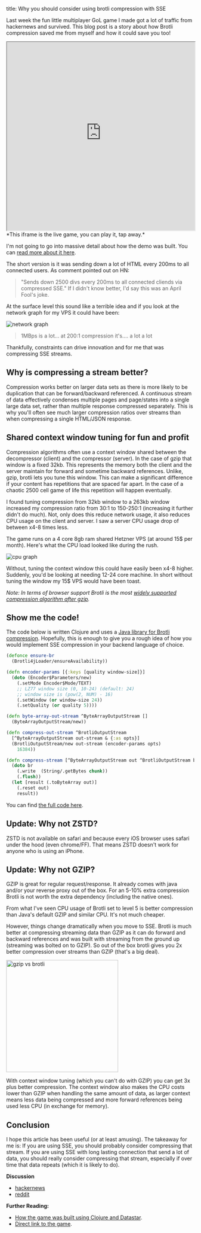 title: Why you should consider using brotli compression with SSE

Last week the fun little multiplayer GoL game I made got a lot of traffic from hackernews and survived. This blog post is a story about how Brotli compression saved me from myself and how it could save you too!

<iframe src="https://example.andersmurphy.com/embed" title="Game of Life"
style="width: 100%;	aspect-ratio: 1;	max-width: 600px"></iframe>
<br/>
*This iframe is the live game, you can play it, tap away.*

I'm not going to go into massive detail about how the demo was built. You can [read more about it here](https://andersmurphy.com/2025/04/07/clojure-realtime-collaborative-web-apps-without-clojurescript.html).

The short version is it was sending down a lot of HTML every 200ms to all connected users. As comment pointed out on HN:

> "Sends down 2500 divs every 200ms to all connected cliends via compressed SSE."
> If I didn't know better, I'd say this was an April Fool's joke.

At the surface level this sound like a terrible idea and if you look at the network graph for my VPS it could have been:

![network graph](/assets/gol-network.png)

>1MBps is a lot... at 200:1 compression it's.... a lot a lot

Thankfully, constraints can drive innovation and for me that was compressing SSE streams.

## Why is compressing a stream better?

Compression works better on larger data sets as there is more likely to be duplication that can be forward/backward referenced. A continuous stream of data effectively condenses  multiple pages and page/states into a single large data set, rather than multiple response compressed separately. This is why you'll often see much larger compression ratios over streams than when compressing a single HTML/JSON response.

## Shared context window tuning for fun and profit

Compression algorithms often use a context window shared between the decompressor (client) and the compressor (server). In the case of gzip that window is a fixed 32kb. This represents the memory both the client and the server maintain for forward and sometime backward references. Unlike, gzip, brotli lets you tune this window. This can make a significant difference if your content has repetitions that are spaced far apart. In the case of a chaotic 2500 cell game of life this repetition will happen eventually. 

I found tuning compression from 32kb window to a 263kb window increased my compression ratio from 30:1 to 150-250:1 (increasing it further didn't do much). Not, only does this reduce network usage, it also reduces CPU usage on the client and server. I saw a server CPU usage drop of between x4-8 times less.

The game runs on a 4 core 8gb ram shared Hetzner VPS (at around 15$ per month). Here's what the CPU load looked like during the rush. 

![cpu graph](/assets/gol-cpu.png)

Without, tuning the context window this could have easily been x4-8 higher. Suddenly, you'd be looking at needing 12-24 core machine. In short without tuning the window my 15$ VPS would have been toast.

*Note: In terms of browser support Brotli is the most [widely supported compression algorithm after gzip](https://caniuse.com/?search=brotli).*

## Show me the code!

The code below is written Clojure and uses a [Java library for Brotli compression](https://github.com/hyperxpro/Brotli4j?tab=readme-ov-file). Hopefully, this is enough to give you a rough idea of how you would implement SSE compression in your backend language of choice.

```clojure
(defonce ensure-br
  (Brotli4jLoader/ensureAvailability))

(defn encoder-params [{:keys [quality window-size]}]
  (doto (Encoder$Parameters/new)
    (.setMode Encoder$Mode/TEXT)
    ;; LZ77 window size (0, 10-24) (default: 24)
    ;; window size is (pow(2, NUM) - 16)
    (.setWindow (or window-size 24))
    (.setQuality (or quality 5))))

(defn byte-array-out-stream ^ByteArrayOutputStream []
  (ByteArrayOutputStream/new))

(defn compress-out-stream ^BrotliOutputStream
  [^ByteArrayOutputStream out-stream & {:as opts}]
  (BrotliOutputStream/new out-stream (encoder-params opts)
    16384))

(defn compress-stream [^ByteArrayOutputStream out ^BrotliOutputStream br chunk]
  (doto br
    (.write  (String/.getBytes chunk))
    (.flush))
  (let [result (.toByteArray out)]
    (.reset out)
    result))
```

You can find [the full code here](https://github.com/andersmurphy/hyperlith/blob/master/src/hyperlith/impl/brotli.clj#L39).

## Update: Why not ZSTD?

ZSTD is not available on safari and because every iOS browser uses safari under the hood (even chrome/FF). That means ZSTD doesn't work for anyone who is using an iPhone. 

## Update: Why not GZIP?

GZIP is great for regular request/response. It already comes with java and/or your reverse proxy out of the box. For an 5-10% extra compression Brotli is not worth the extra dependency (including the native ones).

From what I've seen CPU usage of Brotli set to level 5 is better compression than Java's default GZIP and similar CPU. It's not much cheaper.

However, things change dramatically when you move to SSE. Brotli is much better at compressing streaming data than GZIP as it can do forward and backward references and was built with streaming from the ground up (streaming was bolted on to GZIP). So out of the box brotli gives you 2x better compression over streams than GZIP (that's a big deal). 

<img src="/assets/gzip-v-brotli.jpg" alt="gzip vs brotli" style="width:300px;"/>
<br/>

With context window tuning (which you can't do with GZIP) you can get 3x plus better compression. The context window also makes the CPU costs lower than GZIP when handling the same amount of data, as larger context means less data being compressed and more forward references being used less CPU (in exchange for memory).

## Conclusion

I hope this article has been useful (or at least amusing). The takeaway for me is: If you are using SSE, you should probably consider compressing that stream. If you are using SSE with long lasting connection that send a lot of data, you should really consider compressing that stream, especially if over time that data repeats (which it is likely to do).

**Discussion**

- [hackernews](https://news.ycombinator.com/item?id=43692354)
- [reddit](https://www.reddit.com/r/Clojure/comments/1jzro9z/why_you_should_consider_using_brotli_compression/)

**Further Reading:**

- [How the game was built using Clojure and Datastar](https://andersmurphy.com/2025/04/07/clojure-realtime-collaborative-web-apps-without-clojurescript.html).
- [Direct link to the game](https://example.andersmurphy.com).
